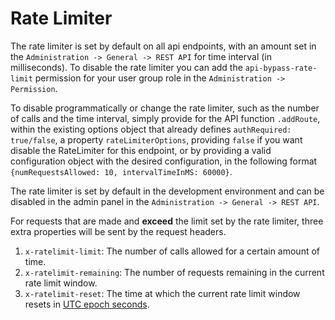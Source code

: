 # Rate Limiter

The rate limiter is set by default on all api endpoints, with an amount set in the `Administration -> General -> REST API` for time interval (in milliseconds).
To disable the rate limiter you can add the `api-bypass-rate-limit` permission for your user group role in the `Administration -> Permission`.

To disable programmatically or change the rate limiter, such as the number of calls and the time interval,
simply provide for the API function `.addRoute`, within the existing options object that already defines `authRequired: true/false`,
a property `rateLimiterOptions`, providing `false` if you want disable the RateLimiter for this endpoint,
or by providing a valid configuration object with the desired configuration, in the following format `{numRequestsAllowed: 10, intervalTimeInMS: 60000}`.

The rate limiter is set by default in the development environment and can be disabled in the admin panel in the `Administration -> General -> REST API`.

For requests that are made and **exceed** the limit set by the rate limiter, three extra properties will be sent by the request headers.
1. `x-ratelimit-limit`: The number of calls allowed for a certain amount of time.
2. `x-ratelimit-remaining`: The number of requests remaining in the current rate limit window.
3. `x-ratelimit-reset`: The time at which the current rate limit window resets in [UTC epoch seconds](https://en.wikipedia.org/wiki/Unix_time).

